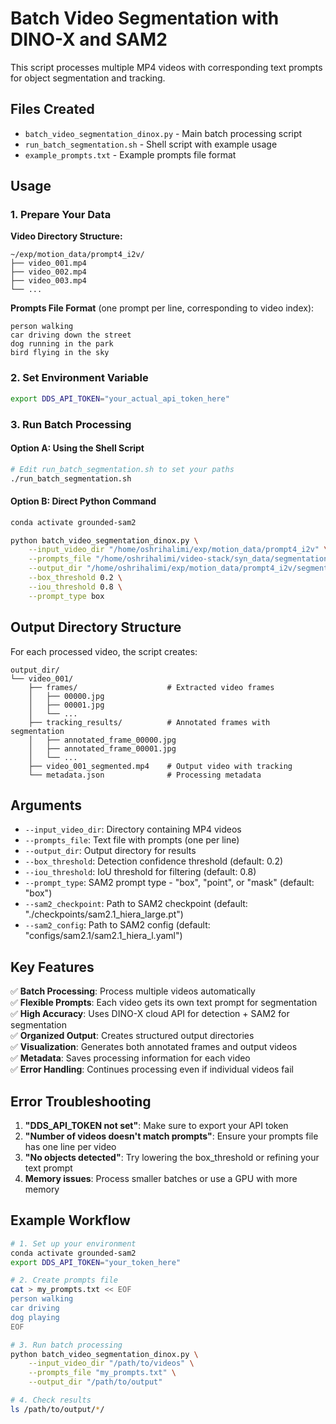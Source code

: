 # Batch Video Segmentation with DINO-X and SAM2

This script processes multiple MP4 videos with corresponding text prompts for object segmentation and tracking.

## Files Created

- `batch_video_segmentation_dinox.py` - Main batch processing script
- `run_batch_segmentation.sh` - Shell script with example usage  
- `example_prompts.txt` - Example prompts file format

## Usage

### 1. Prepare Your Data

**Video Directory Structure:**
```
~/exp/motion_data/prompt4_i2v/
├── video_001.mp4
├── video_002.mp4
├── video_003.mp4
└── ...
```

**Prompts File Format** (one prompt per line, corresponding to video index):
```
person walking
car driving down the street  
dog running in the park
bird flying in the sky
```

### 2. Set Environment Variable

```bash
export DDS_API_TOKEN="your_actual_api_token_here"
```

### 3. Run Batch Processing

#### Option A: Using the Shell Script
```bash
# Edit run_batch_segmentation.sh to set your paths
./run_batch_segmentation.sh
```

#### Option B: Direct Python Command
```bash
conda activate grounded-sam2

python batch_video_segmentation_dinox.py \
    --input_video_dir "/home/oshrihalimi/exp/motion_data/prompt4_i2v" \
    --prompts_file "/home/oshrihalimi/video-stack/syn_data/segmentation_prompts4.txt" \
    --output_dir "/home/oshrihalimi/exp/motion_data/prompt4_i2v/segmentation_dinox_sam2" \
    --box_threshold 0.2 \
    --iou_threshold 0.8 \
    --prompt_type box
```

## Output Directory Structure

For each processed video, the script creates:

```
output_dir/
└── video_001/
    ├── frames/                    # Extracted video frames
    │   ├── 00000.jpg
    │   ├── 00001.jpg
    │   └── ...
    ├── tracking_results/          # Annotated frames with segmentation
    │   ├── annotated_frame_00000.jpg
    │   ├── annotated_frame_00001.jpg
    │   └── ...
    ├── video_001_segmented.mp4    # Output video with tracking
    └── metadata.json              # Processing metadata
```

## Arguments

- `--input_video_dir`: Directory containing MP4 videos
- `--prompts_file`: Text file with prompts (one per line)  
- `--output_dir`: Output directory for results
- `--box_threshold`: Detection confidence threshold (default: 0.2)
- `--iou_threshold`: IoU threshold for filtering (default: 0.8)
- `--prompt_type`: SAM2 prompt type - "box", "point", or "mask" (default: "box")
- `--sam2_checkpoint`: Path to SAM2 checkpoint (default: "./checkpoints/sam2.1_hiera_large.pt")
- `--sam2_config`: Path to SAM2 config (default: "configs/sam2.1/sam2.1_hiera_l.yaml")

## Key Features

✅ **Batch Processing**: Process multiple videos automatically  
✅ **Flexible Prompts**: Each video gets its own text prompt for segmentation  
✅ **High Accuracy**: Uses DINO-X cloud API for detection + SAM2 for segmentation  
✅ **Organized Output**: Creates structured output directories  
✅ **Visualization**: Generates both annotated frames and output videos  
✅ **Metadata**: Saves processing information for each video  
✅ **Error Handling**: Continues processing even if individual videos fail  

## Error Troubleshooting

1. **"DDS_API_TOKEN not set"**: Make sure to export your API token
2. **"Number of videos doesn't match prompts"**: Ensure your prompts file has one line per video
3. **"No objects detected"**: Try lowering the box_threshold or refining your text prompt
4. **Memory issues**: Process smaller batches or use a GPU with more memory

## Example Workflow

```bash
# 1. Set up your environment
conda activate grounded-sam2
export DDS_API_TOKEN="your_token_here"

# 2. Create prompts file
cat > my_prompts.txt << EOF
person walking
car driving
dog playing
EOF

# 3. Run batch processing
python batch_video_segmentation_dinox.py \
    --input_video_dir "/path/to/videos" \
    --prompts_file "my_prompts.txt" \
    --output_dir "/path/to/output"

# 4. Check results
ls /path/to/output/*/
```
